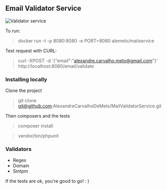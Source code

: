 ## Email Validator Service
![Validator service](https://i.imgur.com/hvKOco8.gif)

To run:
> docker run -t -p 8080:8080 -e PORT=8080 alemelo/mailservice

Test request with CURL:
> curl -XPOST -d '{"email":"alexandre.carvalho.melo@gmail.com"}' http://localhost:8080/email/validate

### Installing locally

Clone the project
> git clone git@github.com:AlexandreCarvalhoDeMelo/MailValidatorService.git

Then composers and the tests
> composer install

> vendor/bin/phpunit

### Validators
* Regex
* Domain
* Smtpm

If the tests are ok, you're good to go! : )
